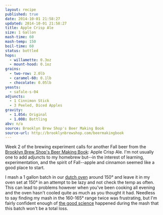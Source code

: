 ```yaml
---
layout: recipe
published: true
date: 2014-10-01 21:58:27
updated: 2014-10-01 21:58:27
title: Apple Crisp Ale
size: 1 Gallon
mash-time: 60
mash-temp: 150
boil-time: 60
status: bottled
hops:
  - willamette: 0.3oz
  - mount-hood: 0.1oz
grains:
  - two-row: 2.0lb
  - caramel-60: 0.1lb
  - chocolate: 0.05lb
yeasts:
  - safale-s-04
adjuncts:
  - 1 Cinnimon Stick
  - 3 Peeled, Diced Apples
gravity:
  - 1.054: Original
  - 1.008: Bottling
abv: n/a
source: Brooklyn Brew Shop's Beer Making Book
source-url: http://brooklynbrewshop.com/beermakingbook
---
```


Week 2 of the brewing experiment calls for another Fall beer from the [Brooklyn Brew Shop's Beer Making Book](http://brooklynbrewshop.com/beermakingbook): Apple Crisp Ale. I'm not usually one to add adjuncts to my homebrew but--in the interest of learning, experimentation, and the spirit of Fall--apple and cinnamon seemed like a good place to start.

I mash a 1 gallon batch in our [dutch oven](https://www.google.com/search?q=le+creuset+dutch+oven&espv=2&biw=1344&bih=952&source=lnms&tbm=isch&sa=X&ei=j8IsVPuWHoOTyQTbxIIo&sqi=2&ved=0CAcQ_AUoAg) around 150° and leave it in my oven set at 150° in an attempt to be lazy and not check the temp as often. This can lead to problems however when you've been cooking all evening and the oven hasn't cooled quite as much as you thought it had. Needless to say finding my mash in the 160-165° range twice was frustrating, but I'm fairly confident enough of [the good science](http://www.howtobrew.com/section3/chapter14.html) happened during the mash that this batch won't be a total loss.


